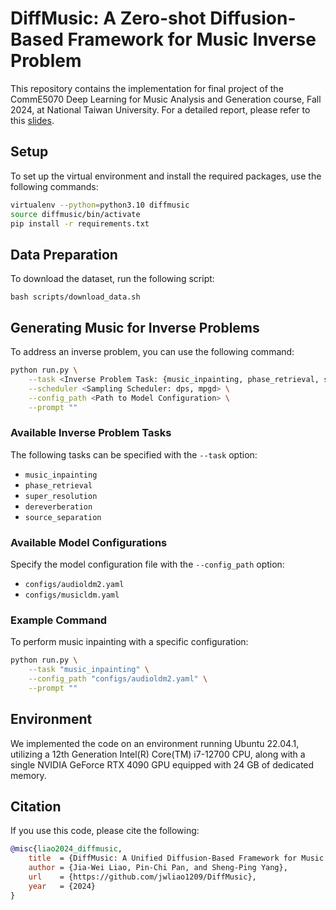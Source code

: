 # DiffMusic: A Zero-shot Diffusion-Based Framework for Music Inverse Problem

This repository contains the implementation for final project of the CommE5070 Deep Learning for Music Analysis and Generation course, Fall 2024, at National Taiwan University. For a detailed report, please refer to this [slides](https://docs.google.com/presentation/d/1djOZFM2DMYFEPwKalCmMgZuUplhSQCBZlv7DMsROLuQ/edit?usp=sharing).


## Setup
To set up the virtual environment and install the required packages, use the following commands:
```bash
virtualenv --python=python3.10 diffmusic
source diffmusic/bin/activate
pip install -r requirements.txt
```


## Data Preparation
To download the dataset, run the following script:
```
bash scripts/download_data.sh
```


## Generating Music for Inverse Problems

To address an inverse problem, you can use the following command:

```bash
python run.py \
    --task <Inverse Problem Task: {music_inpainting, phase_retrieval, super_resolution, dereverberation, source_separation}> \
    --scheduler <Sampling Scheduler: dps, mpgd> \
    --config_path <Path to Model Configuration> \
    --prompt ""
```

### Available Inverse Problem Tasks
The following tasks can be specified with the `--task` option:
- `music_inpainting`
- `phase_retrieval`
- `super_resolution`
- `dereverberation`
- `source_separation`

### Available Model Configurations
Specify the model configuration file with the `--config_path` option:
- `configs/audioldm2.yaml`
- `configs/musicldm.yaml`

### Example Command
To perform music inpainting with a specific configuration:
```bash
python run.py \
    --task "music_inpainting" \
    --config_path "configs/audioldm2.yaml" \
    --prompt ""
```


## Environment
We implemented the code on an environment running Ubuntu 22.04.1, utilizing a 12th Generation Intel(R) Core(TM) i7-12700 CPU, along with a single NVIDIA GeForce RTX 4090 GPU equipped with 24 GB of dedicated memory.


## Citation
If you use this code, please cite the following:
```bibtex
@misc{liao2024_diffmusic,
    title  = {DiffMusic: A Unified Diffusion-Based Framework for Music Inverse Problem},
    author = {Jia-Wei Liao, Pin-Chi Pan, and Sheng-Ping Yang},
    url    = {https://github.com/jwliao1209/DiffMusic},
    year   = {2024}
}
```
